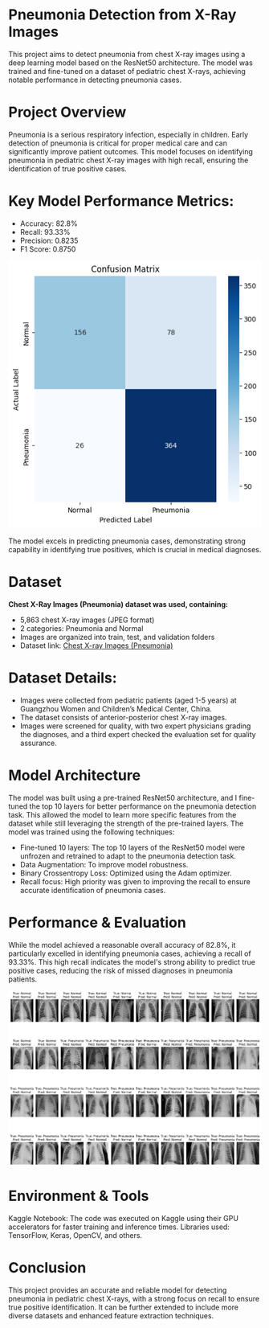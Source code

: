# Pneumonia Detection from X-Ray Images

This project aims to detect pneumonia from chest X-ray images using a deep learning model based on the ResNet50 architecture. The model was trained and fine-tuned on a dataset of pediatric chest X-rays, achieving notable performance in detecting pneumonia cases.

# Project Overview

Pneumonia is a serious respiratory infection, especially in children. Early detection of pneumonia is critical for proper medical care and can significantly improve patient outcomes. This model focuses on identifying pneumonia in pediatric chest X-ray images with high recall, ensuring the identification of true positive cases.

# Key Model Performance Metrics:

* Accuracy: 82.8%
* Recall: 93.33%
* Precision: 0.8235
* F1 Score: 0.8750

![Local Image](conf%20matrix.png)

The model excels in predicting pneumonia cases, demonstrating strong capability in identifying true positives, which is crucial in medical diagnoses.

# Dataset

**Chest X-Ray Images (Pneumonia) dataset was used, containing:**

* 5,863 chest X-ray images (JPEG format)
* 2 categories: Pneumonia and Normal
* Images are organized into train, test, and validation folders
* Dataset link: [Chest X-ray Images (Pneumonia)](https://www.kaggle.com/datasets/paultimothymooney/chest-xray-pneumonia)

# Dataset Details:

* Images were collected from pediatric patients (aged 1-5 years) at Guangzhou Women and Children’s Medical Center, China.
* The dataset consists of anterior-posterior chest X-ray images.
* Images were screened for quality, with two expert physicians grading the diagnoses, and a third expert checked the evaluation set for quality assurance.

# Model Architecture

The model was built using a pre-trained ResNet50 architecture, and I fine-tuned the top 10 layers for better performance on the pneumonia detection task. This allowed the model to learn more specific features from the dataset while still leveraging the strength of the pre-trained layers. The model was trained using the following techniques:

* Fine-tuned 10 layers: The top 10 layers of the ResNet50 model were unfrozen and retrained to adapt to the pneumonia detection task.
* Data Augmentation: To improve model robustness.
* Binary Crossentropy Loss: Optimized using the Adam optimizer.
* Recall focus: High priority was given to improving the recall to ensure accurate identification of pneumonia cases.

# Performance & Evaluation

While the model achieved a reasonable overall accuracy of 82.8%, it particularly excelled in identifying pneumonia cases, achieving a recall of 93.33%. This high recall indicates the model's strong ability to predict true positive cases, reducing the risk of missed diagnoses in pneumonia patients.

![Local Image](download%20(3).png)

# Environment & Tools

Kaggle Notebook: The code was executed on Kaggle using their GPU accelerators for faster training and inference times.
Libraries used: TensorFlow, Keras, OpenCV, and others.

# Conclusion

This project provides an accurate and reliable model for detecting pneumonia in pediatric chest X-rays, with a strong focus on recall to ensure true positive identification. It can be further extended to include more diverse datasets and enhanced feature extraction techniques.

